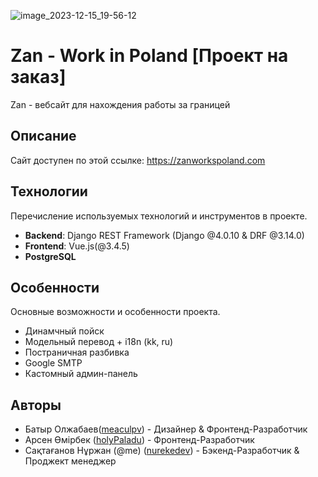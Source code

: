
![image_2023-12-15_19-56-12](https://github.com/nurekedev/zhan-production/assets/91678403/2013a855-c397-4ab0-8a9e-4b04d2c63a04)
# Zan - Work in Poland [Проект на заказ]

Zan - вебсайт для нахождения работы за границей 

## Описание

Сайт доступен по этой ссылке: 
https://zanworkspoland.com

## Технологии

Перечисление используемых технологий и инструментов в проекте.

- **Backend**: Django REST Framework (Django @4.0.10 & DRF @3.14.0)
- **Frontend**: Vue.js(@3.4.5)
- **PostgreSQL**


## Особенности

Основные возможности и особенности проекта.

- Динамчный пойск
- Модельный перевод + i18n (kk, ru)
- Постраничная разбивка
- Google SMTP
- Кастомный админ-панель


## Авторы

- Батыр Олжабаев([meaculpv](https://github.com/meaculpv)) - Дизайнер & Фронтенд-Разработчик
- Арсен Өмірбек ([holyPaladu](https://github.com/holyPaladu)) - Фронтенд-Разработчик 
- Сақтағанов Нұржан (@me) ([nurekedev](https://github.com/nurekedev)) - Бэкенд-Разработчик & Проджект менеджер
